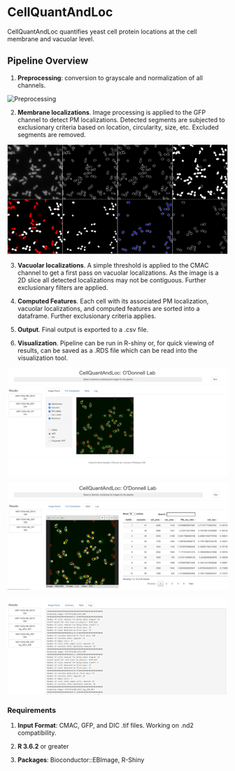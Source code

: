 # CellQuantAndLoc
CellQuantAndLoc quantifies yeast cell protein locations at the cell membrane and vacuolar level.  

## Pipeline Overview

1.  **Preprocessing**:  conversion to grayscale and normalization of all channels.

![Preprocessing](/images/1-Orig-Grayscale-Normalized.png)


2.  **Membrane localizations**.  Image processing is applied to the GFP channel to detect PM localizations.  Detected segments are subjected to exclusionary criteria based on location, circularity, size, etc.  Excluded segments are removed.


![PM localizations](/images/2-Membranes-Removed-Inner-Membrane.png)


3.  **Vacuolar localizations**.  A simple threshold is applied to the CMAC channel to get a first pass on vacuolar localizations.  As the image is a 2D slice all detected localizations may not be contiguous.  Further exclusionary filters are applied.

4.  **Computed Features**. Each cell with its associated PM localization, vacuolar localizations, and computed features are sorted into a dataframe.  Further exclusionary criteria applies.

5.  **Output**.  Final output is exported to a .csv file.

6.  **Visualization**.  Pipeline can be run in R-shiny or, for quick viewing of results, can be saved as a .RDS file which can be read into the visualization tool.



![Summarized Result](/images/output1.png)

![Table](/images/table.png)

![Output log](/images/output-log.png)


### Requirements
1.  **Input Format**: CMAC, GFP, and DIC .tif files. Working on .nd2 compatibility.

2.  **R 3.6.2** or greater

3.  **Packages**: Bioconductor::EBImage, R-Shiny
